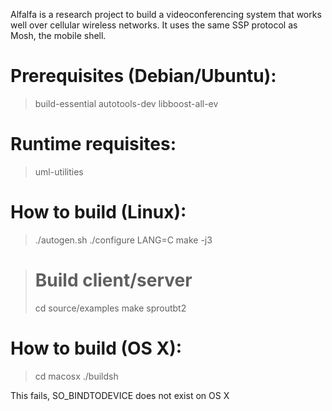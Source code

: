 Alfalfa is a research project to build a videoconferencing system
that works well over cellular wireless networks. It uses the same
SSP protocol as Mosh, the mobile shell.

# Prerequisites (Debian/Ubuntu):
> build-essential
> autotools-dev
> libboost-all-ev

# Runtime requisites:
> uml-utilities

# How to build (Linux):
> ./autogen.sh
> ./configure
> LANG=C make -j3

> # Build client/server
> cd source/examples
> make sproutbt2

# How to build (OS X):
> cd macosx
> ./buildsh

This fails, SO_BINDTODEVICE does not exist on OS X
